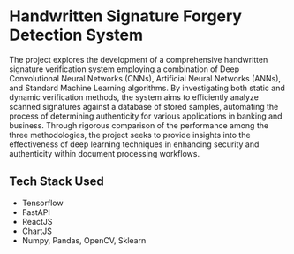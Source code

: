 # Handwritten Signature Forgery Detection System

The project explores the development of a comprehensive handwritten signature verification system employing a combination of Deep Convolutional Neural Networks (CNNs), Artificial Neural Networks (ANNs), and Standard Machine Learning algorithms. By investigating both static and dynamic verification methods, the system aims to efficiently analyze scanned signatures against a database of stored samples, automating the process of determining authenticity for various applications in banking and business. Through rigorous comparison of the performance among the three methodologies, the project seeks to provide insights into the effectiveness of deep learning techniques in enhancing security and authenticity within document processing workflows.

## Tech Stack Used

- Tensorflow
- FastAPI
- ReactJS
- ChartJS
- Numpy, Pandas, OpenCV, Sklearn

